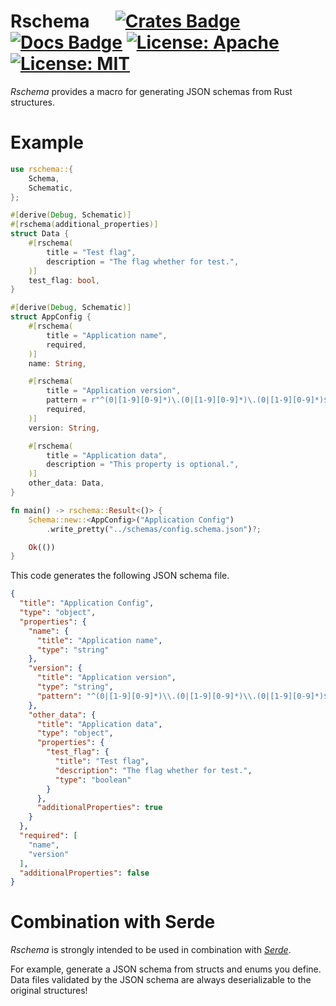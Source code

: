 # Rschema &emsp; [![Crates Badge]][crates.io] [![Docs Badge]][docs.rs] [![License: Apache]][Apache 2.0] [![License: MIT]][MIT]

[Crates Badge]: https://img.shields.io/crates/v/rschema.svg
[crates.io]: https://crates.io/crates/rschema
[Docs Badge]: https://docs.rs/rschema/badge.svg
[docs.rs]: https://docs.rs/rschema
[License: Apache]: https://img.shields.io/badge/License-Apache_2.0-blue.svg
[Apache 2.0]: https://opensource.org/licenses/Apache-2.0
[License: MIT]: https://img.shields.io/badge/License-MIT-yellow.svg
[MIT]: https://opensource.org/licenses/MIT

*Rschema* provides a macro for generating JSON schemas from Rust structures.

# Example

```rust
use rschema::{
    Schema,
    Schematic,
};

#[derive(Debug, Schematic)]
#[rschema(additional_properties)]
struct Data {
    #[rschema(
        title = "Test flag",
        description = "The flag whether for test.",
    )]
    test_flag: bool,
}

#[derive(Debug, Schematic)]
struct AppConfig {
    #[rschema(
        title = "Application name",
        required,
    )]
    name: String,

    #[rschema(
        title = "Application version",
        pattern = r"^(0|[1-9][0-9]*)\.(0|[1-9][0-9]*)\.(0|[1-9][0-9]*)$",
        required,
    )]
    version: String,

    #[rschema(
        title = "Application data",
        description = "This property is optional.",
    )]
    other_data: Data,
}

fn main() -> rschema::Result<()> {
    Schema::new::<AppConfig>("Application Config")
        .write_pretty("../schemas/config.schema.json")?;

    Ok(())
}
```

This code generates the following JSON schema file.

```json
{
  "title": "Application Config",
  "type": "object",
  "properties": {
    "name": {
      "title": "Application name",
      "type": "string"
    },
    "version": {
      "title": "Application version",
      "type": "string",
      "pattern": "^(0|[1-9][0-9]*)\\.(0|[1-9][0-9]*)\\.(0|[1-9][0-9]*)$"
    },
    "other_data": {
      "title": "Application data",
      "type": "object",
      "properties": {
        "test_flag": {
          "title": "Test flag",
          "description": "The flag whether for test.",
          "type": "boolean"
        }
      },
      "additionalProperties": true
    }
  },
  "required": [
    "name",
    "version"
  ],
  "additionalProperties": false
}
```


# Combination with Serde

*Rschema* is strongly intended to be used in combination with [*Serde*](https://serde.rs/).

For example, generate a JSON schema from structs and enums you define.
Data files validated by the JSON schema are always deserializable to the original structures!

